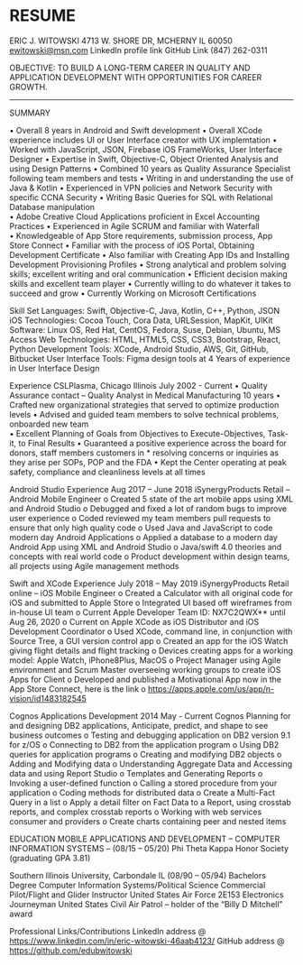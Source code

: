 # RESUME
ERIC J. WITOWSKI
4713 W. SHORE DR, MCHERNY IL 60050
ewitowski@msn.com
LinkedIn profile link
GitHub Link
(847) 262-0311



OBJECTIVE: TO BUILD A LONG-TERM CAREER IN QUALITY AND APPLICATION
                          DEVELOPMENT WITH OPPORTUNITIES FOR CAREER GROWTH.
__________________________________________________________________________________________

SUMMARY

•	Overall 8 years in Android and Swift development
•	Overall XCode experience includes UI or User Interface creator with UX implemtation 
•	Worked with JavaScript, JSON, Firebase iOS FrameWorks, User Interface Designer
•	Expertise in Swift, Objective-C, Object Oriented Analysis and using Design Patterns
•	Combined 10 years as Quality Assurance Specialist following team members and tests
•	Writing in and understanding the use of Java & Kotlin
•	Experienced in VPN policies and Network Security with specific CCNA Security 
•	Writing Basic Queries for SQL with Relational Database manipulation                   
•	Adobe Creative Cloud Applications proficient in Excel Accounting Practices
•	Experienced in Agile SCRUM and familiar with Waterfall      
•	Knowledgeable of App Store requirements, submission process, App Store Connect 
•	Familiar with the process of iOS Portal, Obtaining Development Certificate
•	Also familiar with Creating App IDs and Installing Development Provisioning Profiles
•	Strong analytical and problem solving skills; excellent writing and oral communication
•	Efficient decision making skills and excellent team player
•	Currently willing to do whatever it takes to succeed and grow
•	Currently Working on Microsoft Certifications
  
Skill Set
Languages: Swift, Objective-C, Java, Kotlin, C++, Python, JSON
iOS Technologies: Cocoa Touch, Cora Data, URLSession, MapKit, UIKit
Software: Linux OS, Red Hat, CentOS, Fedora, Suse, Debian, Ubuntu, MS Access
Web Technologies: HTML, HTML5, CSS, CSS3, Bootstrap, React, Python
Development Tools: XCode, Android Studio, AWS, Git, GitHub, Bitbucket
User Interface Tools: Figma design tools at  4 Years of experience in User Interface Design

Experience
CSLPlasma, Chicago Illinois                                                       July 2002 - Current
 • Quality Assurance contact – Quality Analyst in Medical Manufacturing 10 years
• Crafted new organizational strategies that served to optimize production levels
• Advised and guided team members to solve technical problems, onboarded new team  
• Excellent Planning of Goals from Objectives to Execute-Objectives, Task-it, to Final Results
• Guaranteed a positive experience across the board for donors, staff members customers in    * resolving concerns or inquiries as they arise per SOPs, POP and the FDA
• Kept the Center operating at peak safety, compliance and cleanliness levels at all times



Android Studio Experience                                                                               Aug 2017 – June 2018
iSynergyProducts Retail – Android Mobile Engineer
o	Created 5 state of the art mobile apps using XML and Android Studio
o	Debugged and fixed a lot of random bugs to improve user experience
o	Coded reviewed my team members pull requests to ensure that only high quality code
o	Used Java and JavaScript to code modern day Android Applications
o	Applied a database to a modern day Android App using XML and Android Studio
o	Java/swift 4.0 theories and concepts with real world code
o	Product development within design teams, all projects using Agile management methods


Swift and XCode Experience                                                                      July 2018 – May 2019
iSynergyProducts Retail online – iOS Mobile Engineer
o	Created a Calculator with all original code for iOS and submitted to Apple Store
o	Integrated UI based off wireframes from in-house UI team
o	Current Apple Developer Team ID: NX7C2QWX** until Aug 26, 2020
o	Current on Apple XCode as iOS Distributor and iOS Development Coordinator
o	Used XCode, command line, in conjunction with Source Tree, a GUI version control app
o	Created an app for the iOS Watch giving flight details and flight tracking
o	Devices creating apps for a working model: Apple Watch, iPhone8Plus, MacOS
o	Project Manager using Agile environment and Scrum Master overseeing working groups to create iOS Apps for Client
o	Developed and published a Motivational App now in the App Store Connect, here is the link 
o	https://apps.apple.com/us/app/n-vision/id1483182545


Cognos Applications Development                                         2014 May - Current
Cognos Planning for and designing DB2 applications, Anticipate, predict, and shape to see business outcomes
o	Testing and debugging application on DB2 version 9.1 for z/OS
o	Connecting to DB2 from the application program
o	Using DB2 queries for application programs
o	Creating and modifying DB2 objects
o	Adding and Modifying data
o	Understanding Aggregate Data and Accessing data and using Report Studio
o	Templates and Generating Reports
o	Invoking a user-defined function
o	Calling a stored procedure from your application
o	Coding methods for distributed data
o	Create a Multi-Fact Query in a list
o	Apply a detail filter on Fact Data to a Report, using crosstab reports, and complex crosstab reports
o	Working with web services consumer and providers
o	Create charts containing peer and nested items





EDUCATION
MOBILE APPLICATIONS AND DEVELOPMENT – COMPUTER INFORMATION SYSTEMS – (08/15 – 05/20)
Phi Theta Kappa Honor Society (graduating GPA 3.81)

Southern Illinois University, Carbondale IL  (08/90 – 05/94)
Bachelors Degree
Computer Information Systems/Political Science
Commercial Pilot/Flight and Glider Instructor 
United States Air Force 2E153 Electronics Journeyman 
United States Civil Air Patrol – holder of the “Billy D Mitchell” award

Professional Links/Contributions
LinkedIn address @ https://www.linkedin.com/in/eric-witowski-46aab4123/
GitHub address @ https://github.com/edubwitowski

